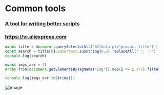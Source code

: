 # Common tools

### [A tool for writing better scripts](https://github.com/google/zx)

### https://vi.aliexpress.com
```javascript
const title = document.querySelectorAll('h1[data-pl="product-title"]');
const search = title[0].outerText.substring(0,8).replaceAll(' ', '-')
console.log(search)

const imgs_arr = []
Array.from(document.getElementsByTagName("img")).map(i => i.src).filter(i => i.includes("https://") && i.includes(search)).forEach(item => console.log(item))

console.log(imgs_arr.toString())
```
![image](https://github.com/thanhgit/install-software/assets/21302811/9f8ee869-c72d-403a-890d-9d889af1f303)
